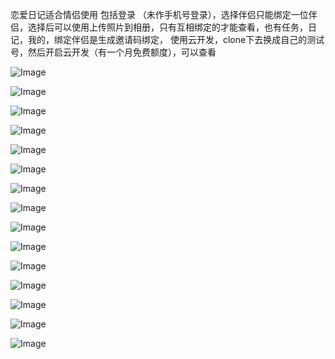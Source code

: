 恋爱日记适合情侣使用
包括登录
（未作手机号登录），选择伴侣只能绑定一位伴侣，选择后可以使用上传照片到相册，只有互相绑定的才能查看，也有任务，日记，我的，绑定伴侣是生成邀请码绑定，
使用云开发，clone下去换成自己的测试号，然后开启云开发（有一个月免费额度），可以查看

![Image](https://github.com/user-attachments/assets/906bf65a-30f5-47bc-83ea-f223ea03413a)

![Image](https://github.com/user-attachments/assets/f583fed6-75ed-4a83-bf13-f93685515305)

![Image](https://github.com/user-attachments/assets/72a50da2-6cea-4049-83bf-059af2d733d7)

![Image](https://github.com/user-attachments/assets/c93fe87a-e9c7-458c-bcc0-8273c7cf2e0a)

![Image](https://github.com/user-attachments/assets/ef604e25-6bd1-4b3b-bb6f-5d4165ad8a14)

![Image](https://github.com/user-attachments/assets/390574a2-9053-4cf6-87fe-f306159cf3f0)

![Image](https://github.com/user-attachments/assets/3234425e-a6cd-466d-9e56-dd572304fa93)

![Image](https://github.com/user-attachments/assets/8df3282e-65c7-4348-870b-02f1e50cb9b9)

![Image](https://github.com/user-attachments/assets/07004f09-c14c-4b2f-9051-7231f9621f09)

![Image](https://github.com/user-attachments/assets/83438f91-82c4-48c5-8b49-cd23edfca6f9)

![Image](https://github.com/user-attachments/assets/f0dc8873-012c-4c10-9a65-aec2bf6f839e)

![Image](https://github.com/user-attachments/assets/abf91171-845d-4140-82e3-9caf8c6212d0)

![Image](https://github.com/user-attachments/assets/f0d3d327-330a-44ce-8834-a8b1ae136201)

![Image](https://github.com/user-attachments/assets/0db27651-1a99-4869-b5d7-ee1b8ebf0755)

![Image](https://github.com/user-attachments/assets/69cc180d-d1bd-4233-8988-fa80c26befd3)
